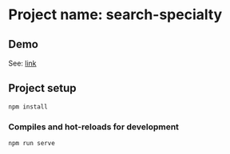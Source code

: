 # Project name: search-specialty

## Demo
See: [link](https://dimaskes.github.io/search-specialty/)

## Project setup
```
npm install
```

### Compiles and hot-reloads for development
```
npm run serve
```
